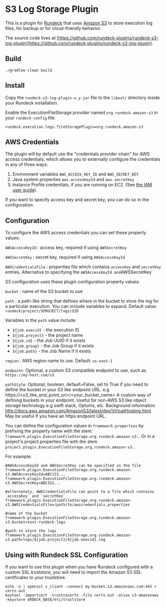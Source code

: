 # S3 Log Storage Plugin

This is a plugin for [Rundeck](http://rundeck.org) that uses [Amazon S3](http://aws.amazon.com/s3) to store execution
log files, for backup or for cloud-friendly behavior.

The source code lives at [https://github.com/rundeck-plugins/rundeck-s3-log-plugin](https://github.com/rundeck-plugins/rundeck-s3-log-plugin).

## Build

    ./gradlew clean build

## Install

Copy the `rundeck-s3-log-plugin-x.y.jar` file to the `libext/` directory inside your Rundeck installation.

Enable the ExecutionFileStorage provider named `org.rundeck.amazon-s3` in your `rundeck-config` file:

    rundeck.execution.logs.fileStoragePlugin=org.rundeck.amazon-s3

## AWS Credentials

The plugin will by default use the "credentials provider chain" for AWS access credentials, which allows you to
externally configure the credentials in any of three ways:

1. Environment variables `AWS_ACCESS_KEY_ID` and `AWS_SECRET_KEY`
2. Java system properties `aws.accessKeyId` and `aws.secretKey`
3. Instance Profile credentials, if you are running on EC2. (See [the IAM user guide][1]).

[1]: http://docs.aws.amazon.com/IAM/latest/UserGuide/role-usecase-ec2app.html

If you want to specify access key and secret key, you can do so in the configuration:

## Configuration

To configure the AWS access credentials you can set these property values:

`AWSAccessKeyId` : access key, required if using `AWSSecretKey`

`AWSSecretKey` : secret key, required if using `AWSAccessKeyId`

`AWSCredentialsFile` : properties file which contains `accessKey` and `secretKey` entries. Alternative to specifying
the `AWSAccessKeyId and`AWSSecretKey`

S3 configuration uses these plugin configuration property values:

`bucket` : name of the S3 bucket to use

`path` : a path-like string that defines where in the bucket to store the log for a particular execution. You can
include variables to expand. Default value: `rundeck/project/$PROJECT/logs/$ID`

Variables in the `path` value include:

- `${job.execid}` - the execution ID
- `${job.project}` - the project name
- `${job.id}` - the Job UUID if it exists
- `${job.group}` - the Job Group if it exists
- `${job.path}` - the Job Name if it exists

`region` : AWS region name to use. Default: `us-east-1`

`endpoint`: Optional, a custom S3 compatible endpoint to use, such as `https://my-host.com/s3`

`pathStyle`: Optional, boolean, default=False, set to True if you need to define the bucket in your S3 like endpoint URL. e.g https://\<s3_like_end_point_url\>/\<your_bucket_name\>
A custom way of defining buckets in your endpoint. Useful for non-AWS S3 like object storage technology e.g swift stack, Optums, etc.
Background information http://docs.aws.amazon.com/AmazonS3/latest/dev/VirtualHosting.html. May be useful if you have an https endpoint URL.

You can define the configuration values in `framework.properties` by prefixing the property name with the stem:
`framework.plugin.ExecutionFileStorage.org.rundeck.amazon-s3.`. Or in a project's project.properties file with the stem
`project.plugin.ExecutionFileStorage.org.rundeck.amazon-s3.`.

For example:

```properties
#AWSAccessKeyId and AWSSecretKey can be specified in the file
framework.plugin.ExecutionFileStorage.org.rundeck.amazon-s3.AWSAccessKeyId=ABC123...
framework.plugin.ExecutionFileStorage.org.rundeck.amazon-s3.AWSSecretKey=ABC321...

#alternately, AWSCredentialsFile can point to a file which contains `accessKey` and `secretKey`
framework.plugin.ExecutionFileStorage.org.rundeck.amazon-s3.AWSCredentialsFile=/path/to/awscredentials.properties

#name of the bucket
framework.plugin.ExecutionFileStorage.org.rundeck.amazon-s3.bucket=test-rundeck-logs

#path to store the logs
framework.plugin.ExecutionFileStorage.org.rundeck.amazon-s3.path=logs/${job.project}/${job.execid}.log
```

## Using with Rundeck SSL Configuration

If you want to use this plugin when you have Rundeck configured with a custom SSL truststore, you will need to import the Amazon S3 SSL certificates to your truststore.

```
echo -n | openssl s_client -connect my-bucket.s3.amazonaws.com:443 > certs.out
keytool -importcert -trustcacerts -file certs.out -alias s3-amazonaws -keystore $RDECK_BASE/etc/truststore
```
